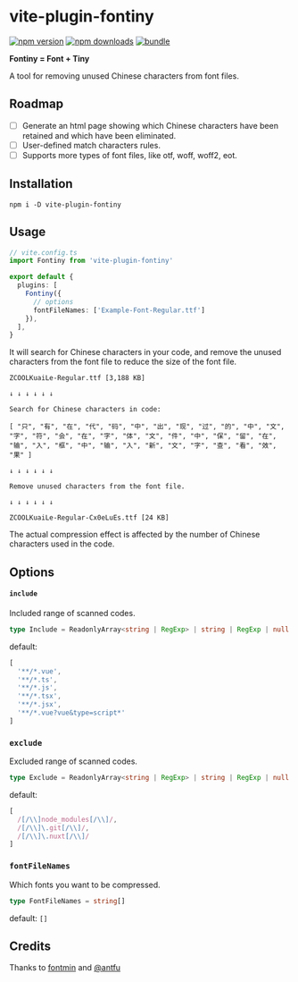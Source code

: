 # vite-plugin-fontiny

[![npm version][npm-version-src]][npm-version-href]
[![npm downloads][npm-downloads-src]][npm-downloads-href]
[![bundle][bundle-src]][bundle-href]

**Fontiny = Font + Tiny**

A tool for removing unused Chinese characters from font files.

## Roadmap

 - [ ] Generate an html page showing which Chinese characters have been retained and which have been eliminated.
 - [ ] User-defined match characters rules.
 - [ ] Supports more types of font files, like otf, woff, woff2, eot.

## Installation

```shell
npm i -D vite-plugin-fontiny
```

## Usage

```ts
// vite.config.ts
import Fontiny from 'vite-plugin-fontiny'

export default {
  plugins: [
    Fontiny({
      // options
      fontFileNames: ['Example-Font-Regular.ttf']
    }),
  ],
}
```

It will search for Chinese characters in your code, and remove the unused characters from the font file to reduce the size of the font file.

```
ZCOOLKuaiLe-Regular.ttf [3,188 KB]

↓ ↓ ↓ ↓ ↓ ↓

Search for Chinese characters in code:

[ "只", "有", "在", "代", "码", "中", "出", "现", "过", "的", "中", "文", "字", "符", "会", "在", "字", "体", "文", "件", "中", "保", "留", "在", "输", "入", "框", "中", "输", "入", "新", "文", "字", "查", "看", "效", "果" ]

↓ ↓ ↓ ↓ ↓ ↓

Remove unused characters from the font file.

↓ ↓ ↓ ↓ ↓ ↓

ZCOOLKuaiLe-Regular-Cx0eLuEs.ttf [24 KB]
```

The actual compression effect is affected by the number of Chinese characters used in the code.

## Options

#### `include`

Included range of scanned codes.

```ts
type Include = ReadonlyArray<string | RegExp> | string | RegExp | null
```

default:
```js
[
  '**/*.vue',
  '**/*.ts',
  '**/*.js',
  '**/*.tsx',
  '**/*.jsx',
  '**/*.vue?vue&type=script*'
]
```

### `exclude`

Excluded range of scanned codes.

```ts
type Exclude = ReadonlyArray<string | RegExp> | string | RegExp | null
```

default:
```js
[
  /[/\\]node_modules[/\\]/,
  /[/\\]\.git[/\\]/,
  /[/\\]\.nuxt[/\\]/
]
```

### `fontFileNames`

Which fonts you want to be compressed.

```ts
type FontFileNames = string[]
```

default: `[]`

## Credits

Thanks to [fontmin](https://github.com/ecomfe/fontmin) and [@antfu](https://github.com/antfu)

<!-- Badges -->

[npm-version-src]: https://img.shields.io/npm/v/vite-plugin-fontiny?style=flat&colorA=080f12&colorB=1fa669
[npm-version-href]: https://npmjs.com/package/vite-plugin-fontiny
[npm-downloads-src]: https://img.shields.io/npm/dm/vite-plugin-fontiny?style=flat&colorA=080f12&colorB=1fa669
[npm-downloads-href]: https://npmjs.com/package/vite-plugin-fontiny
[bundle-src]: https://img.shields.io/bundlephobia/minzip/vite-plugin-fontiny?style=flat&colorA=080f12&colorB=1fa669&label=minzip
[bundle-href]: https://bundlephobia.com/result?p=vite-plugin-fontiny
